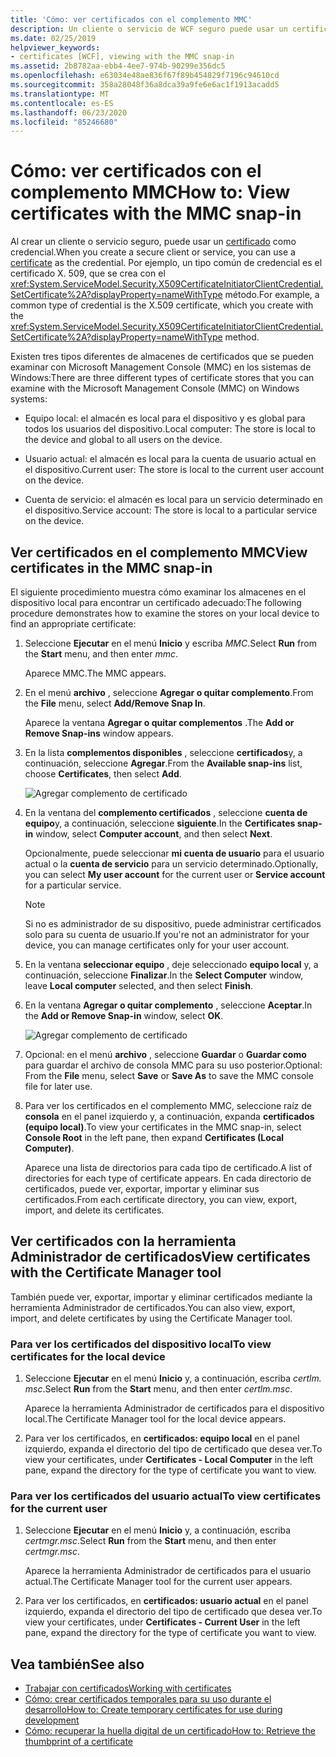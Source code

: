 ```yaml
---
title: 'Cómo: ver certificados con el complemento MMC'
description: Un cliente o servicio de WCF seguro puede usar un certificado como credencial. Obtenga información acerca de los tipos de almacenes de certificados que puede examinar mediante el complemento MMC.
ms.date: 02/25/2019
helpviewer_keywords:
- certificates [WCF], viewing with the MMC snap-in
ms.assetid: 2b8782aa-ebb4-4ee7-974b-90299e356dc5
ms.openlocfilehash: e63034e48ae836f67f89b454829f7196c94610cd
ms.sourcegitcommit: 358a28048f36a8dca39a9fe6e6ac1f1913acadd5
ms.translationtype: MT
ms.contentlocale: es-ES
ms.lasthandoff: 06/23/2020
ms.locfileid: "85246680"
---
```

# <a name="how-to-view-certificates-with-the-mmc-snap-in"></a><span data-ttu-id="c98e1-104">Cómo: ver certificados con el complemento MMC</span><span class="sxs-lookup"><span data-stu-id="c98e1-104">How to: View certificates with the MMC snap-in</span></span>
<span data-ttu-id="c98e1-105">Al crear un cliente o servicio seguro, puede usar un [certificado](working-with-certificates.md) como credencial.</span><span class="sxs-lookup"><span data-stu-id="c98e1-105">When you create a secure client or service, you can use a [certificate](working-with-certificates.md) as the credential.</span></span> <span data-ttu-id="c98e1-106">Por ejemplo, un tipo común de credencial es el certificado X. 509, que se crea con el <xref:System.ServiceModel.Security.X509CertificateInitiatorClientCredential.SetCertificate%2A?displayProperty=nameWithType> método.</span><span class="sxs-lookup"><span data-stu-id="c98e1-106">For example, a common type of credential is the X.509 certificate, which you create with the <xref:System.ServiceModel.Security.X509CertificateInitiatorClientCredential.SetCertificate%2A?displayProperty=nameWithType> method.</span></span>

<span data-ttu-id="c98e1-107">Existen tres tipos diferentes de almacenes de certificados que se pueden examinar con Microsoft Management Console (MMC) en los sistemas de Windows:</span><span class="sxs-lookup"><span data-stu-id="c98e1-107">There are three different types of certificate stores that you can examine with the Microsoft Management Console (MMC) on Windows systems:</span></span>

- <span data-ttu-id="c98e1-108">Equipo local: el almacén es local para el dispositivo y es global para todos los usuarios del dispositivo.</span><span class="sxs-lookup"><span data-stu-id="c98e1-108">Local computer: The store is local to the device and global to all users on the device.</span></span>

- <span data-ttu-id="c98e1-109">Usuario actual: el almacén es local para la cuenta de usuario actual en el dispositivo.</span><span class="sxs-lookup"><span data-stu-id="c98e1-109">Current user: The store is local to the current user account on the device.</span></span>

- <span data-ttu-id="c98e1-110">Cuenta de servicio: el almacén es local para un servicio determinado en el dispositivo.</span><span class="sxs-lookup"><span data-stu-id="c98e1-110">Service account: The store is local to a particular service on the device.</span></span>

## <a name="view-certificates-in-the-mmc-snap-in"></a><span data-ttu-id="c98e1-111">Ver certificados en el complemento MMC</span><span class="sxs-lookup"><span data-stu-id="c98e1-111">View certificates in the MMC snap-in</span></span>

<span data-ttu-id="c98e1-112">El siguiente procedimiento muestra cómo examinar los almacenes en el dispositivo local para encontrar un certificado adecuado:</span><span class="sxs-lookup"><span data-stu-id="c98e1-112">The following procedure demonstrates how to examine the stores on your local device to find an appropriate certificate:</span></span>
  
1. <span data-ttu-id="c98e1-113">Seleccione **Ejecutar** en el menú **Inicio** y escriba *MMC*.</span><span class="sxs-lookup"><span data-stu-id="c98e1-113">Select **Run** from the **Start** menu, and then enter *mmc*.</span></span>

    <span data-ttu-id="c98e1-114">Aparece MMC.</span><span class="sxs-lookup"><span data-stu-id="c98e1-114">The MMC appears.</span></span>
  
2. <span data-ttu-id="c98e1-115">En el menú **archivo** , seleccione **Agregar o quitar complemento**.</span><span class="sxs-lookup"><span data-stu-id="c98e1-115">From the **File** menu, select **Add/Remove Snap In**.</span></span>

    <span data-ttu-id="c98e1-116">Aparece la ventana **Agregar o quitar complementos** .</span><span class="sxs-lookup"><span data-stu-id="c98e1-116">The **Add or Remove Snap-ins** window appears.</span></span>
  
3. <span data-ttu-id="c98e1-117">En la lista **complementos disponibles** , seleccione **certificados**y, a continuación, seleccione **Agregar**.</span><span class="sxs-lookup"><span data-stu-id="c98e1-117">From the **Available snap-ins** list, choose **Certificates**, then select **Add**.</span></span>  

    ![Agregar complemento de certificado](./media/mmc-add-certificate-snap-in.png)
  
4. <span data-ttu-id="c98e1-119">En la ventana del **complemento certificados** , seleccione **cuenta de equipo**y, a continuación, seleccione **siguiente**.</span><span class="sxs-lookup"><span data-stu-id="c98e1-119">In the **Certificates snap-in** window, select **Computer account**, and then select **Next**.</span></span>
  
    <span data-ttu-id="c98e1-120">Opcionalmente, puede seleccionar **mi cuenta de usuario** para el usuario actual o la **cuenta de servicio** para un servicio determinado.</span><span class="sxs-lookup"><span data-stu-id="c98e1-120">Optionally, you can select **My user account** for the current user or **Service account** for a particular service.</span></span>

    > [!NOTE]
    > <span data-ttu-id="c98e1-121">Si no es administrador de su dispositivo, puede administrar certificados solo para su cuenta de usuario.</span><span class="sxs-lookup"><span data-stu-id="c98e1-121">If you're not an administrator for your device, you can manage certificates only for your user account.</span></span>
  
5. <span data-ttu-id="c98e1-122">En la ventana **seleccionar equipo** , deje seleccionado **equipo local** y, a continuación, seleccione **Finalizar**.</span><span class="sxs-lookup"><span data-stu-id="c98e1-122">In the **Select Computer** window, leave **Local computer** selected, and then select **Finish**.</span></span>  
  
6. <span data-ttu-id="c98e1-123">En la ventana **Agregar o quitar complemento** , seleccione **Aceptar**.</span><span class="sxs-lookup"><span data-stu-id="c98e1-123">In the **Add or Remove Snap-in** window, select **OK**.</span></span>  
  
    ![Agregar complemento de certificado](./media/mmc-certificate-snap-in-selected.png)

7. <span data-ttu-id="c98e1-125">Opcional: en el menú **archivo** , seleccione **Guardar** o **Guardar como** para guardar el archivo de consola MMC para su uso posterior.</span><span class="sxs-lookup"><span data-stu-id="c98e1-125">Optional: From the **File** menu, select **Save** or **Save As** to save the MMC console file for later use.</span></span>  

8. <span data-ttu-id="c98e1-126">Para ver los certificados en el complemento MMC, seleccione raíz de **consola** en el panel izquierdo y, a continuación, expanda **certificados (equipo local)**.</span><span class="sxs-lookup"><span data-stu-id="c98e1-126">To view your certificates in the MMC snap-in, select **Console Root** in the left pane, then expand **Certificates (Local Computer)**.</span></span>

    <span data-ttu-id="c98e1-127">Aparece una lista de directorios para cada tipo de certificado.</span><span class="sxs-lookup"><span data-stu-id="c98e1-127">A list of directories for each type of certificate appears.</span></span> <span data-ttu-id="c98e1-128">En cada directorio de certificados, puede ver, exportar, importar y eliminar sus certificados.</span><span class="sxs-lookup"><span data-stu-id="c98e1-128">From each certificate directory, you can view, export, import, and delete its certificates.</span></span>

## <a name="view-certificates-with-the-certificate-manager-tool"></a><span data-ttu-id="c98e1-129">Ver certificados con la herramienta Administrador de certificados</span><span class="sxs-lookup"><span data-stu-id="c98e1-129">View certificates with the Certificate Manager tool</span></span>

<span data-ttu-id="c98e1-130">También puede ver, exportar, importar y eliminar certificados mediante la herramienta Administrador de certificados.</span><span class="sxs-lookup"><span data-stu-id="c98e1-130">You can also view, export, import, and delete certificates by using the Certificate Manager tool.</span></span>

### <a name="to-view-certificates-for-the-local-device"></a><span data-ttu-id="c98e1-131">Para ver los certificados del dispositivo local</span><span class="sxs-lookup"><span data-stu-id="c98e1-131">To view certificates for the local device</span></span>

1. <span data-ttu-id="c98e1-132">Seleccione **Ejecutar** en el menú **Inicio** y, a continuación, escriba *certlm. msc*.</span><span class="sxs-lookup"><span data-stu-id="c98e1-132">Select **Run** from the **Start** menu, and then enter *certlm.msc*.</span></span>

    <span data-ttu-id="c98e1-133">Aparece la herramienta Administrador de certificados para el dispositivo local.</span><span class="sxs-lookup"><span data-stu-id="c98e1-133">The Certificate Manager tool for the local device appears.</span></span>
  
2. <span data-ttu-id="c98e1-134">Para ver los certificados, en **certificados: equipo local** en el panel izquierdo, expanda el directorio del tipo de certificado que desea ver.</span><span class="sxs-lookup"><span data-stu-id="c98e1-134">To view your certificates, under **Certificates - Local Computer** in the left pane, expand the directory for the type of certificate you want to view.</span></span>

### <a name="to-view-certificates-for-the-current-user"></a><span data-ttu-id="c98e1-135">Para ver los certificados del usuario actual</span><span class="sxs-lookup"><span data-stu-id="c98e1-135">To view certificates for the current user</span></span>

1. <span data-ttu-id="c98e1-136">Seleccione **Ejecutar** en el menú **Inicio** y, a continuación, escriba *certmgr.msc*.</span><span class="sxs-lookup"><span data-stu-id="c98e1-136">Select **Run** from the **Start** menu, and then enter *certmgr.msc*.</span></span>

    <span data-ttu-id="c98e1-137">Aparece la herramienta Administrador de certificados para el usuario actual.</span><span class="sxs-lookup"><span data-stu-id="c98e1-137">The Certificate Manager tool for the current user appears.</span></span>
  
2. <span data-ttu-id="c98e1-138">Para ver los certificados, en **certificados: usuario actual** en el panel izquierdo, expanda el directorio del tipo de certificado que desea ver.</span><span class="sxs-lookup"><span data-stu-id="c98e1-138">To view your certificates, under **Certificates - Current User** in the left pane, expand the directory for the type of certificate you want to view.</span></span>

## <a name="see-also"></a><span data-ttu-id="c98e1-139">Vea también</span><span class="sxs-lookup"><span data-stu-id="c98e1-139">See also</span></span>

- [<span data-ttu-id="c98e1-140">Trabajar con certificados</span><span class="sxs-lookup"><span data-stu-id="c98e1-140">Working with certificates</span></span>](working-with-certificates.md)
- [<span data-ttu-id="c98e1-141">Cómo: crear certificados temporales para su uso durante el desarrollo</span><span class="sxs-lookup"><span data-stu-id="c98e1-141">How to: Create temporary certificates for use during development</span></span>](how-to-create-temporary-certificates-for-use-during-development.md)
- [<span data-ttu-id="c98e1-142">Cómo: recuperar la huella digital de un certificado</span><span class="sxs-lookup"><span data-stu-id="c98e1-142">How to: Retrieve the thumbprint of a certificate</span></span>](how-to-retrieve-the-thumbprint-of-a-certificate.md)
